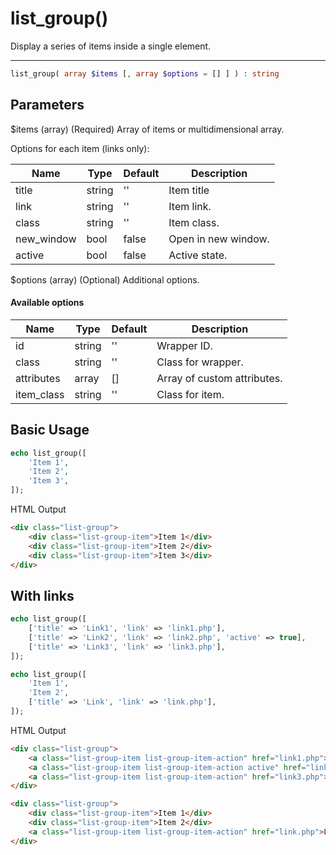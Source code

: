 # list_group()

Display a series of items inside a single element.

---

```php {.function-name}
list_group( array $items [, array $options = [] ] ) : string
```

## Parameters

$items (array) (Required) Array of items or multidimensional array.

Options for each item (links only):

| Name       | Type   | Default | Description         |
|------------|--------|---------|---------------------|
| title      | string | ''      | Item title          |
| link       | string | ''      | Item link.          |
| class      | string | ''      | Item class.         |
| new_window | bool   | false   | Open in new window. |
| active     | bool   | false   | Active state.       |

$options (array) (Optional) Additional options.

#### Available options

| Name       | Type   | Default | Description                 |
|------------|--------|---------|-----------------------------|
| id         | string | ''      | Wrapper ID.                 |
| class      | string | ''      | Class for wrapper.          |
| attributes | array  | []      | Array of custom attributes. |
| item_class | string | ''      | Class for item.             |

## Basic Usage

```php
echo list_group([
    'Item 1',
    'Item 2',
    'Item 3',
]);
```

<span class="html-output-title">HTML Output</span>

```html {.html-output}
<div class="list-group">
    <div class="list-group-item">Item 1</div>
    <div class="list-group-item">Item 2</div>
    <div class="list-group-item">Item 3</div>
</div>
```

## With links

```php
echo list_group([
    ['title' => 'Link1', 'link' => 'link1.php'],
    ['title' => 'Link2', 'link' => 'link2.php', 'active' => true],
    ['title' => 'Link3', 'link' => 'link3.php'],
]);

echo list_group([
    'Item 1',
    'Item 2',
    ['title' => 'Link', 'link' => 'link.php'],
]);
```

<span class="html-output-title">HTML Output</span>

```html {.html-output}
<div class="list-group">
    <a class="list-group-item list-group-item-action" href="link1.php">Link1</a>
    <a class="list-group-item list-group-item-action active" href="link2.php">Link2</a>
    <a class="list-group-item list-group-item-action" href="link3.php">Link3</a>
</div>

<div class="list-group">
    <div class="list-group-item">Item 1</div>
    <div class="list-group-item">Item 2</div>
    <a class="list-group-item list-group-item-action" href="link.php">Link</a>
</div>
```
